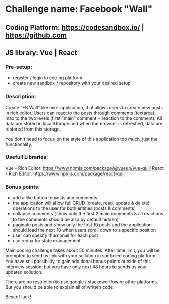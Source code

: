 # Challenge name: Facebook "Wall"

## Coding Platform: https://codesandbox.io/ | https://github.com
## JS library: Vue | React

### Pre-setup:
- register / login to coding platform
- create new sandbox / repository with your desired setup

### Description: 
Create "FB Wall" like mini-application, that allows users to create new posts in rich editor. Users can react to the posts through comments (textarea), max to the two levels (first "main" comment + reaction to the comment). All data are stored in localStorage and when the browser is refreshed, data are restored from this storage. 

You don't need to focus on the style of this application too much, just the functionality.

### Usefull Libraries:
Vue - Rich Editor: https://www.npmjs.com/package/@vueup/vue-quill
React - Rich Editor: https://www.npmjs.com/package/react-quill

### Bonus points:
- add a like button to posts and comments
- the application will allow full CRUD (create, read, update & delete) operations to the user for both entities (posts & comments)
- collapse comments (show only the first 2 main comments & all reactions to the comments should be also by default hidden)
- paginate posts and show only the first 10 posts and the application should load the next 10 when users scroll down to a specific position
- user can specify thumbnail for each post
- use redux for state management

Main coding challenge takes about 50 minutes. After time limit, you will be prompted to send us link with your sollution in speficied coding platform. You have still possibility to gain additional bonus points outside of this interview session, but you have only next 48 hours to sends us your updated sollution. 

There are no restriction to use google / stackowerflow or other platforms. But you should be able to explain all of written code. 



Best of luck! 

